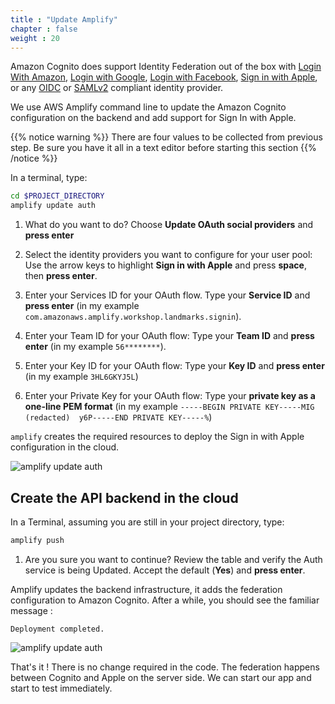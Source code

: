 ```yaml
---
title : "Update Amplify"
chapter : false
weight : 20
---
```


Amazon Cognito does support Identity Federation out of the box with [Login With Amazon](https://login.amazon.com/), [Login with Google](https://developers.google.com/identity/sign-in/web/sign-in), [Login with Facebook](https://developers.facebook.com/docs/facebook-login/), [Sign in with Apple](https://aws.amazon.com/blogs/security/how-to-set-up-sign-in-with-apple-for-amazon-cognito/), or any [OIDC](https://openid.net/connect/) or [SAMLv2](https://en.wikipedia.org/wiki/SAML_2.0) compliant identity provider.  

We use AWS Amplify command line to update the Amazon Cognito configuration on the backend and add support for Sign In with Apple.

{{% notice warning %}}
There are four values to be collected from previous step.  Be sure you have it all in a text editor before starting this section
{{% /notice %}}

In a terminal, type:

```bash
cd $PROJECT_DIRECTORY
amplify update auth
```

1. What do you want to do? Choose **Update OAuth social providers** and **press enter** 

2. Select the identity providers you want to configure for your user pool:  Use the arrow keys to highlight **Sign in with Apple** and press **space**, then **press enter**.

3. Enter your Services ID for your OAuth flow. Type your **Service ID** and **press enter** (in my example `com.amazonaws.amplify.workshop.landmarks.signin`).

4. Enter your Team ID for your OAuth flow:  Type your **Team ID** and **press enter** (in my example `56********`).

5. Enter your Key ID for your OAuth flow:  Type your **Key ID** and **press enter** (in my example `3HL6GKYJ5L`)

6. Enter your Private Key for your OAuth flow: Type your **private key as a one-line PEM format** (in my example `-----BEGIN PRIVATE KEY-----MIG  (redacted)  y6P-----END PRIVATE KEY-----%`)

`amplify` creates the required resources to deploy the Sign in with Apple configuration in the cloud.

![amplify update auth](/images/60-20-amplify-1.png)

## Create the API backend in the cloud

In a Terminal, assuming you are still in your project directory, type:

```bash
amplify push
```

1. Are you sure you want to continue? Review the table and verify the Auth service is being Updated.  Accept the default (**Yes**) and **press enter**.

Amplify updates the backend infrastructure, it adds the federation configuration to Amazon Cognito.  After a while, you should see the familiar message :

```text
Deployment completed.
```

![amplify update auth](/images/60-20-amplify-2.png)

That's it !  There is no change required in the code. The federation happens between Cognito and Apple on the server side. We can start our app and start to test immediately.